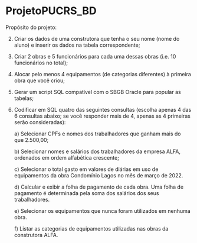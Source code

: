 # ProjetoPUCRS_BD

Propósito do projeto:

2) Criar os dados de uma construtora que tenha o seu nome (nome do aluno) e inserir os dados na tabela correspondente;
3) Criar 2 obras e 5 funcionários para cada uma dessas obras (i.e. 10 funcionários no total); 
4) Alocar pelo menos 4 equipamentos (de categorias diferentes) à primeira obra que você criou;
5) Gerar um script SQL compatível com o SBGB Oracle para popular as tabelas;
6) Codificar em SQL quatro das seguintes consultas (escolha apenas 4 das 6 consultas abaixo; se você responder mais de 4, apenas as 4 primeiras serão consideradas):
   
    a) Selecionar CPFs e nomes dos trabalhadores que ganham mais do que 2.500,00;

    b) Selecionar nomes e salários dos trabalhadores da empresa ALFA, ordenados em ordem alfabética crescente;

    c) Selecionar o total gasto em valores de diárias em uso de equipamentos da obra Condomínio Lagos no mês de março de 2022.

    d) Calcular e exibir a folha de pagamento de cada obra. Uma folha de pagamento é determinada pela soma dos salários dos seus trabalhadores.

    e) Selecionar os equipamentos que nunca foram utilizados em nenhuma obra.

    f) Listar as categorias de equipamentos utilizadas nas obras da construtora ALFA.
